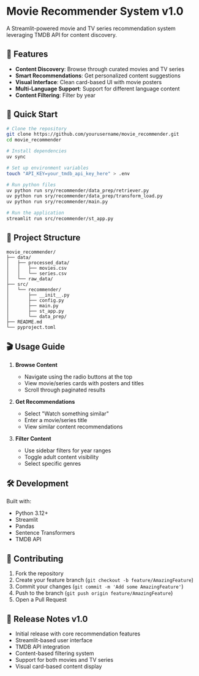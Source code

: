 # Movie Recommender System v1.0

A Streamlit-powered movie and TV series recommendation system leveraging TMDB API for content discovery.

## 🎯 Features

- **Content Discovery**: Browse through curated movies and TV series
- **Smart Recommendations**: Get personalized content suggestions
- **Visual Interface**: Clean card-based UI with movie posters
- **Multi-Language Support**: Support for different language content
- **Content Filtering**: Filter by year

## 🚀 Quick Start

```bash
# Clone the repository
git clone https://github.com/yourusername/movie_recommender.git
cd movie_recommender

# Install dependencies
uv sync

# Set up environment variables
touch "API_KEY=your_tmdb_api_key_here" > .env

# Run python files
uv python run sry/recommender/data_prep/retriever.py
uv python run sry/recommender/data_prep/transform_load.py
uv python run sry/recommender/main.py

# Run the application
streamlit run src/recommender/st_app.py
```

## 📁 Project Structure

```
movie_recommender/
├── data/
│   ├── processed_data/
│   │   ├── movies.csv
│   │   └── series.csv
│   └── raw_data/
├── src/
│   └── recommender/
│       ├── __init__.py
│       ├── config.py
│       ├── main.py
│       ├── st_app.py
│       └── data_prep/
├── README.md
└── pyproject.toml
```


## 🎬 Usage Guide

1. **Browse Content**
   - Navigate using the radio buttons at the top
   - View movie/series cards with posters and titles
   - Scroll through paginated results

2. **Get Recommendations**
   - Select "Watch something similar"
   - Enter a movie/series title
   - View similar content recommendations

3. **Filter Content**
   - Use sidebar filters for year ranges
   - Toggle adult content visibility
   - Select specific genres

## 🛠️ Development

Built with:
- Python 3.12+
- Streamlit
- Pandas
- Sentence Transformers
- TMDB API


## 🤝 Contributing

1. Fork the repository
2. Create your feature branch (`git checkout -b feature/AmazingFeature`)
3. Commit your changes (`git commit -m 'Add some AmazingFeature'`)
4. Push to the branch (`git push origin feature/AmazingFeature`)
5. Open a Pull Request


## 🎉 Release Notes v1.0

- Initial release with core recommendation features
- Streamlit-based user interface
- TMDB API integration
- Content-based filtering system
- Support for both movies and TV series
- Visual card-based content display